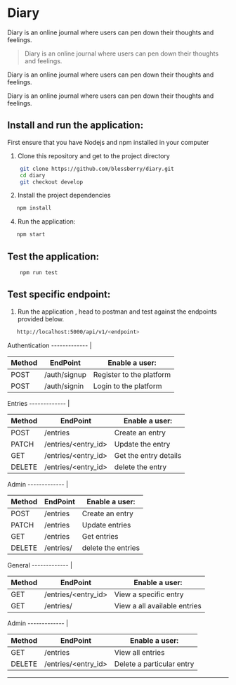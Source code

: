 # Diary

Diary is an online journal where users can pen down their thoughts and feelings.


> Diary is an online journal where users can pen down their thoughts and feelings. 

Diary is an online journal where users can pen down their thoughts and feelings.

Diary is an online journal where users can pen down their thoughts and feelings.



## Install and run the application:
First ensure that you have Nodejs and npm installed in your computer

1. Clone this repository and get to the project directory
```bash
    git clone https://github.com/blessberry/diary.git
    cd diary
    git checkout develop
```
2. Install the project dependencies
 ```bash
    npm install
```
4. Run the application:
 ```bash
    npm start
```


## Test the application:
```bash
    npm run test
```

## Test specific endpoint:
1. Run the application , head to postman and test against the endpoints provided below.

 ```bash
    http://localhost:5000/api/v1/<endpoint>
```
Authentication
------------- |

Method        | EndPoint      | Enable a user: |
------------- | ------------- | ---------------
POST  | /auth/signup  | Register to the platform  |
POST  | /auth/signin  | Login to the platform |



Entries
------------- |

Method        | EndPoint      | Enable a user: |
------------- | ------------- | ---------------
POST  | /entries  | Create an entry   |
PATCH | /entries/<entry_id>  | Update the entry |
GET | /entries/<entry_id>  | Get the entry details |
DELETE | /entries/<entry_id>  | delete the entry |

Admin
------------- |

Method        | EndPoint      | Enable a user: |
------------- | ------------- | ---------------
POST  | /entries | Create an entry |
PATCH  | /entries | Update entries |
GET  | /entries | Get entries |
DELETE | /entries/  | delete the entries |

General
------------- |

Method        | EndPoint      | Enable a user: |
------------- | ------------- | ---------------
GET  | /entries/<entry_id>  | View a specific entry |
GET  | /entries/  | View a all available entries |



Admin
------------- |

Method        | EndPoint      | Enable a user: |
------------- | ------------- | ---------------
GET  | /entries  | View all entries |
DELETE | /entries/<entry_id>  | Delete a particular entry |

---

